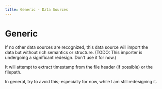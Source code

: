 ```yaml
---
title: Generic - Data Sources
---
```


Generic
=======

If no other data sources are recognized, this data source will import the data but without rich semantics or structure. (TODO: This importer is undergoing a significant redesign. Don't use it for now.)

It will attempt to extract timestamp from the file header (if possible) or the filepath.

In general, try to avoid this; especially for now, while I am still redesigning it.